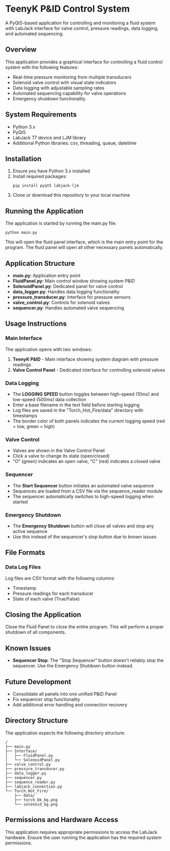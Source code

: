 # TeenyK P&ID Control System

A PyQt5-based application for controlling and monitoring a fluid system with LabJack interface for valve control, pressure readings, data logging, and automated sequencing.

## Overview

This application provides a graphical interface for controlling a fluid control system with the following features:

- Real-time pressure monitoring from multiple transducers
- Solenoid valve control with visual state indicators
- Data logging with adjustable sampling rates
- Automated sequencing capability for valve operations
- Emergency shutdown functionality

## System Requirements

- Python 3.x
- PyQt5
- LabJack T7 device and LJM library
- Additional Python libraries: csv, threading, queue, datetime

## Installation

1. Ensure you have Python 3.x installed
2. Install required packages:
   ```
   pip install pyqt5 labjack-ljm
   ```
3. Clone or download this repository to your local machine

## Running the Application

The application is started by running the main.py file:

```
python main.py
```

This will open the fluid panel interface, which is the main entry point for the program. The fluid panel will open all other necessary panels automatically.

## Application Structure

- **main.py**: Application entry point
- **FluidPanel.py**: Main control window showing system P&ID
- **SolenoidPanel.py**: Dedicated panel for valve control
- **data_logger.py**: Handles data logging functionality
- **pressure_transducer.py**: Interface for pressure sensors
- **valve_control.py**: Controls for solenoid valves
- **sequencer.py**: Handles automated valve sequencing

## Usage Instructions

### Main Interface

The application opens with two windows:

1. **TeenyK P&ID** - Main interface showing system diagram with pressure readings
2. **Valve Control Panel** - Dedicated interface for controlling solenoid valves

### Data Logging

- The **LOGGING SPEED** button toggles between high-speed (10ms) and low-speed (500ms) data collection
- Enter a base filename in the text field before starting logging
- Log files are saved in the "Torch_Hot_Fire/data" directory with timestamps
- The border color of both panels indicates the current logging speed (red = low, green = high)

### Valve Control

- Valves are shown in the Valve Control Panel
- Click a valve to change its state (open/closed)
- "O" (green) indicates an open valve, "C" (red) indicates a closed valve

### Sequencer

- The **Start Sequencer** button initiates an automated valve sequence
- Sequences are loaded from a CSV file via the sequence_reader module
- The sequencer automatically switches to high-speed logging when started

### Emergency Shutdown

- The **Emergency Shutdown** button will close all valves and stop any active sequence
- Use this instead of the sequencer's stop button due to known issues

## File Formats

### Data Log Files

Log files are CSV format with the following columns:

- Timestamp
- Pressure readings for each transducer
- State of each valve (True/False)

## Closing the Application

Close the Fluid Panel to close the entire program. This will perform a proper shutdown of all components.

## Known Issues

- **Sequencer Stop**: The "Stop Sequencer" button doesn't reliably stop the sequencer. Use the Emergency Shutdown button instead.

## Future Development

- Consolidate all panels into one unified P&ID Panel
- Fix sequencer stop functionality
- Add additional error handling and connection recovery

## Directory Structure

The application expects the following directory structure:

```
/
├── main.py
├── Interface/
│   ├── FluidPanel.py
│   └── SolenoidPanel.py
├── valve_control.py
├── pressure_transducer.py
├── data_logger.py
├── sequencer.py
├── sequence_reader.py
├── labjack_connection.py
└── Torch_Hot_Fire/
    ├── data/
    ├── torch_bk_bg.png
    └── solenoid_bg.png
```

## Permissions and Hardware Access

This application requires appropriate permissions to access the LabJack hardware. Ensure the user running the application has the required system permissions.
